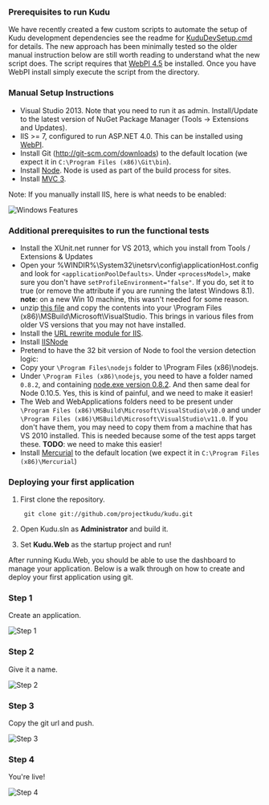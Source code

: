 ### Prerequisites to run Kudu
We have recently created a few custom scripts to automate the setup of Kudu development dependencies
see the readme for [KuduDevSetup.cmd](https://github.com/projectkudu/kudu/tree/master/Setup) for details. The new approach has been minimally tested so the older manual instruction below are still worth reading to understand what the new script does. The script requires that [WebPI 4.5](http://www.microsoft.com/web/downloads/platform.aspx) be installed. Once you have WebPI install simply execute the script from the directory.

### Manual Setup Instructions
* Visual Studio 2013. Note that you need to run it as admin. Install/Update to the latest version of NuGet Package Manager (Tools -> Extensions and Updates).
* IIS >= 7, configured to run ASP.NET 4.0. This can be installed using [WebPI](http://www.microsoft.com/web/downloads/platform.aspx).
* Install Git (http://git-scm.com/downloads) to the default location (we expect it in ```C:\Program Files (x86)\Git\bin```).
* Install [Node](http://nodejs.org/). Node is used as part of the build process for sites.
* Install [MVC 3](http://www.asp.net/mvc/mvc3).

Note: If you manually install IIS, here is what needs to be enabled:

![Windows Features](http://i.imgur.com/ZdFpz.png)

### Additional prerequisites to run the functional tests

* Install the XUnit.net runner for VS 2013, which you install from Tools / Extensions & Updates
* Open your %WINDIR%\System32\inetsrv\config\applicationHost.config and look for `<applicationPoolDefaults>`. Under `<processModel>`, make sure you don't have `setProfileEnvironment="false"`. If you do, set it to true (or remove the attribute if you are running the latest Windows 8.1). **note**: on a new Win 10 machine, this wasn't needed for some reason.
* unzip [this file](https://dl.dropboxusercontent.com/u/2209341/Kudu_Progx86_Msbuild_Microsoft_VisualStudio.zip) and copy the contents into your \Program Files (x86)\MSBuild\Microsoft\VisualStudio. This brings in various files from older VS versions that you may not have installed.
* Install the [URL rewrite module for IIS](http://www.iis.net/download/URLRewrite).
* Install [IISNode](https://github.com/Azure/iisnode/releases/download/v0.2.11/iisnode-full-v0.2.11-x64.msi)
* Pretend to have the 32 bit version of Node to fool the version detection logic:
 * Copy your `\Program Files\nodejs` folder to \Program Files (x86)\nodejs.
 * Under `\Program Files (x86)\nodejs`, you need to have a folder named `0.8.2`, and containing [node.exe version 0.8.2](http://nodejs.org/dist/v0.8.2/node.exe). And then same deal for Node 0.10.5. Yes, this is kind of painful, and we need to make it easier!
* The Web and WebApplications folders need to be present under `\Program Files (x86)\MSBuild\Microsoft\VisualStudio\v10.0` and under `\Program Files (x86)\MSBuild\Microsoft\VisualStudio\v11.0`. If you don't have them, you may need to copy them from a machine that has VS 2010 installed. This is needed because some of the test apps target these. **TODO**: we need to make this easier!
* Install [Mercurial](http://mercurial.selenic.com/downloads) to the default location (we expect it in ```C:\Program Files (x86)\Mercurial```)


### Deploying your first application
1. First clone the repository.

        git clone git://github.com/projectkudu/kudu.git

3. Open Kudu.sln as **Administrator** and build it.

4. Set **Kudu.Web** as the startup project and run!

After running Kudu.Web, you should be able to use the dashboard to manage your application. Below is a walk through on how to create and deploy your first application using git.

### Step 1
Create an application.

![Step 1](http://i.imgur.com/pScf7.png)

### Step 2
Give it a name.

![Step 2](http://i.imgur.com/xebWn.png)

### Step 3
Copy the git url and push.

![Step 3](http://i.imgur.com/vsWqb.png)

### Step 4
You're live!

![Step 4](http://i.imgur.com/zN5lf.png)